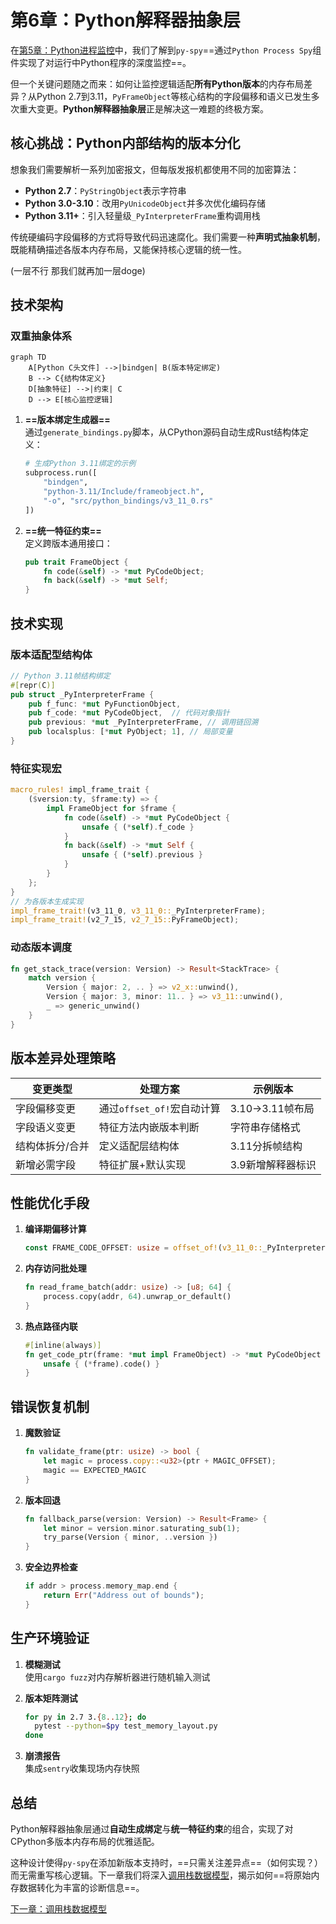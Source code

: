 # 第6章：Python解释器抽象层

在[第5章：Python进程监控](05_python_process_spy_.md)中，我们了解到`py-spy`==通过`Python Process Spy`组件实现了对运行中Python程序的深度监控==。

但一个关键问题随之而来：如何让监控逻辑适配**所有Python版本**的内存布局差异？从Python 2.7到3.11，`PyFrameObject`等核心结构的字段偏移和语义已发生多次重大变更。**Python解释器抽象层**正是解决这一难题的终极方案。

## 核心挑战：Python内部结构的版本分化

想象我们需要解析一系列加密报文，但每版发报机都使用不同的加密算法：
- **Python 2.7**：`PyStringObject`表示字符串
- **Python 3.0-3.10**：改用`PyUnicodeObject`并多次优化编码存储
- **Python 3.11+**：引入轻量级`_PyInterpreterFrame`重构调用栈

传统硬编码字段偏移的方式将导致代码迅速腐化。我们需要一种**声明式抽象机制**，既能精确描述各版本内存布局，又能保持核心逻辑的统一性。

(一层不行 那我们就再加一层doge)

## 技术架构

### 双重抽象体系
```mermaid
graph TD
    A[Python C头文件] -->|bindgen| B(版本特定绑定)
    B --> C{结构体定义}
    D[抽象特征] -->|约束| C
    D --> E[核心监控逻辑]
```

1. **==版本绑定生成器==**  
   通过`generate_bindings.py`脚本，从CPython源码自动生成Rust结构体定义：
   
   ```python
   # 生成Python 3.11绑定的示例
   subprocess.run([
       "bindgen",
       "python-3.11/Include/frameobject.h",
       "-o", "src/python_bindings/v3_11_0.rs"
   ])
   ```
   
2. **==统一特征约束==**  
   定义跨版本通用接口：
   
   ```rust
   pub trait FrameObject {
       fn code(&self) -> *mut PyCodeObject;
       fn back(&self) -> *mut Self;
   }
   ```

## 技术实现

### 版本适配型结构体
```rust
// Python 3.11帧结构绑定
#[repr(C)]
pub struct _PyInterpreterFrame {
    pub f_func: *mut PyFunctionObject,
    pub f_code: *mut PyCodeObject,  // 代码对象指针
    pub previous: *mut _PyInterpreterFrame, // 调用链回溯
    pub localsplus: [*mut PyObject; 1], // 局部变量
}
```

### 特征实现宏
```rust
macro_rules! impl_frame_trait {
    ($version:ty, $frame:ty) => {
        impl FrameObject for $frame {
            fn code(&self) -> *mut PyCodeObject {
                unsafe { (*self).f_code }
            }
            fn back(&self) -> *mut Self {
                unsafe { (*self).previous }
            }
        }
    };
}
// 为各版本生成实现
impl_frame_trait!(v3_11_0, v3_11_0::_PyInterpreterFrame);
impl_frame_trait!(v2_7_15, v2_7_15::PyFrameObject);
```

### 动态版本调度
```rust
fn get_stack_trace(version: Version) -> Result<StackTrace> {
    match version {
        Version { major: 2, .. } => v2_x::unwind(),
        Version { major: 3, minor: 11.. } => v3_11::unwind(),
        _ => generic_unwind()
    }
}
```

## 版本差异处理策略

| 变更类型        | 处理方案                   | 示例版本          |
| --------------- | -------------------------- | ----------------- |
| 字段偏移变更    | 通过`offset_of!`宏自动计算 | 3.10→3.11帧布局   |
| 字段语义变更    | 特征方法内嵌版本判断       | 字符串存储格式    |
| 结构体拆分/合并 | 定义适配层结构体           | 3.11分拆帧结构    |
| 新增必需字段    | 特征扩展+默认实现          | 3.9新增解释器标识 |

## 性能优化手段

1. **编译期偏移计算**  
   ```rust
   const FRAME_CODE_OFFSET: usize = offset_of!(v3_11_0::_PyInterpreterFrame, f_code);
   ```

2. **内存访问批处理**  
   ```rust
   fn read_frame_batch(addr: usize) -> [u8; 64] {
       process.copy(addr, 64).unwrap_or_default()
   }
   ```

3. **热点路径内联**  
   ```rust
   #[inline(always)]
   fn get_code_ptr(frame: *mut impl FrameObject) -> *mut PyCodeObject {
       unsafe { (*frame).code() }
   }
   ```

## 错误恢复机制

1. **魔数验证**  
   ```rust
   fn validate_frame(ptr: usize) -> bool {
       let magic = process.copy::<u32>(ptr + MAGIC_OFFSET);
       magic == EXPECTED_MAGIC
   }
   ```

2. **版本回退**  
   ```rust
   fn fallback_parse(version: Version) -> Result<Frame> {
       let minor = version.minor.saturating_sub(1);
       try_parse(Version { minor, ..version })
   }
   ```

3. **安全边界检查**  
   ```rust
   if addr > process.memory_map.end {
       return Err("Address out of bounds");
   }
   ```

## 生产环境验证

1. **模糊测试**  
   使用`cargo fuzz`对内存解析器进行随机输入测试

2. **版本矩阵测试**  
   ```bash
   for py in 2.7 3.{8..12}; do
     pytest --python=$py test_memory_layout.py
   done
   ```

3. **崩溃报告**  
   集成`sentry`收集现场内存快照

## 总结

Python解释器抽象层通过**自动生成绑定**与**统一特征约束**的组合，实现了对CPython多版本内存布局的优雅适配。

这种设计使得`py-spy`在添加新版本支持时，==只需关注差异点==（如何实现？）而无需重写核心逻辑。下一章我们将深入[调用栈数据模型](07_stack_trace_data_model_.md)，揭示如何==将原始内存数据转化为丰富的诊断信息==。

[下一章：调用栈数据模型](07_stack_trace_data_model_.md)

